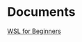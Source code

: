 # Documents

[WSL for Beginners](https://github.com/Qlimscape/Notes/blob/master/WSL%20Azubi%20Camp/WSL%20for%20Beginners.md)
